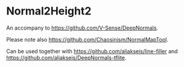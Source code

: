 # Normal2Height2
An accompany to https://github.com/V-Sense/DeepNormals.

Please note also https://github.com/Chaosinism/NormalMapTool.

Can be used together with https://github.com/aliakseis/line-filler and https://github.com/aliakseis/DeepNormals-tflite.

